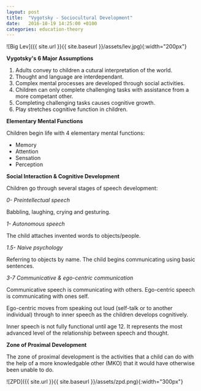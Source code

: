 ```yaml
---
layout: post
title:  "Vygotsky - Sociocultural Development"
date:   2016-10-19 14:25:00 +0100
categories: education-theory
---
```


![Big Lev]({{ site.url }}{{ site.baseurl }}/assets/lev.jpg){:width="200px"}


**Vygotsky's 6 Major Assumptions**

1. Adults convey to children a cutural interpretation of the world.
2. Thought and language are interdependant.
3. Complex mental processes are developed through social activities.
4. Children can only complete challenging tasks with assistance from a more competant other.
5. Completing challenging tasks causes cognitive growth.
6. Play stretches cognitive function in children.

**Elementary Mental Functions**

Children begin life with 4 elementary mental functions:

- Memory
- Attention
- Sensation
- Perception

**Social Interaction & Cognitive Development**

Children go through several stages of speech development:

*0- Preintellectual speech*

Babbling, laughing, crying and gesturing.

*1- Autonomous speech*

The child attaches invented words to objects/people.

*1.5- Naive psychology*

Referring to objects by name.
The child begins communicating using basic sentences.

*3-7 Communicative & ego-centric communication*

Communicative speech is communicating with others.
Ego-centric speech is communicating with ones self.

Ego-centric moves from speaking out loud (self-talk or to another individual)
through to inner speech as the children develops cognitively.

Inner speech is not fully functional until age 12. It represents the most
advanced level of the relationship between speech and thought.

**Zone of Proximal Development**

The zone of proximal development is the activities that a child can do with
the help of a more knowledgable other (MKO) that it would have otherwise
been unable to do.

![ZPD]({{ site.url }}{{ site.baseurl }}/assets/zpd.png){:width="300px"}
